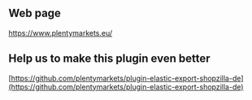 ## Web page
 
https://www.plentymarkets.eu/

## Help us to make this plugin even better

[https://github.com/plentymarkets/plugin-elastic-export-shopzilla-de](https://github.com/plentymarkets/plugin-elastic-export-shopzilla-de)
